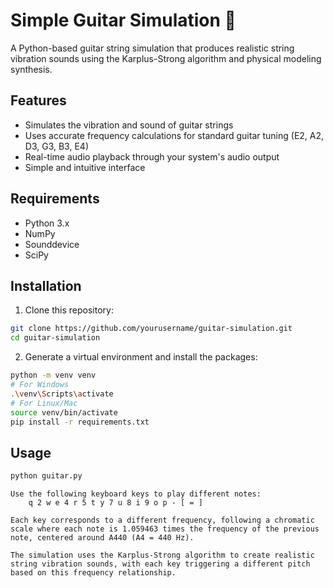 # Simple Guitar Simulation 🎸

A Python-based guitar string simulation that produces realistic string vibration sounds using the Karplus-Strong algorithm and physical modeling synthesis.

## Features

- Simulates the vibration and sound of guitar strings
- Uses accurate frequency calculations for standard guitar tuning (E2, A2, D3, G3, B3, E4)
- Real-time audio playback through your system's audio output
- Simple and intuitive interface

## Requirements

- Python 3.x
- NumPy
- Sounddevice
- SciPy

## Installation

1. Clone this repository:

```bash
git clone https://github.com/yourusername/guitar-simulation.git
cd guitar-simulation
```

2. Generate a virtual environment and install the packages:

```bash
python -m venv venv
# For Windows
.\venv\Scripts\activate
# For Linux/Mac
source venv/bin/activate
pip install -r requirements.txt
```

## Usage

```bash
python guitar.py
```
    Use the following keyboard keys to play different notes:
        q 2 w e 4 r 5 t y 7 u 8 i 9 o p - [ = ]
    
    Each key corresponds to a different frequency, following a chromatic scale where each note is 1.059463 times the frequency of the previous note, centered around A440 (A4 = 440 Hz).

    The simulation uses the Karplus-Strong algorithm to create realistic string vibration sounds, with each key triggering a different pitch based on this frequency relationship.
